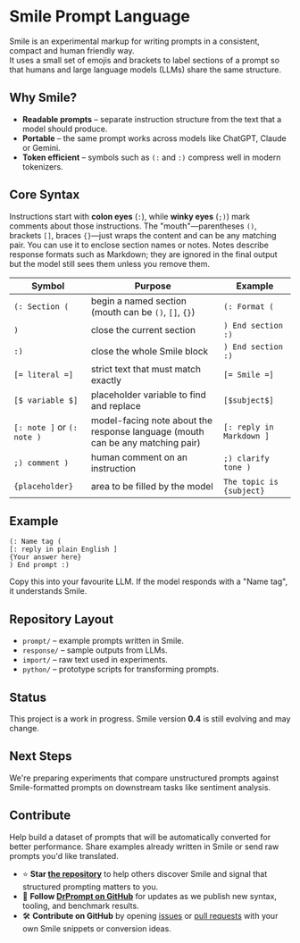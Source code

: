 # Smile Prompt Language

Smile is an experimental markup for writing prompts in a consistent, compact and human friendly way.  
It uses a small set of emojis and brackets to label sections of a prompt so that humans and large language models (LLMs) share the same structure.

## Why Smile?
- **Readable prompts** – separate instruction structure from the text that a model should produce.
- **Portable** – the same prompt works across models like ChatGPT, Claude or Gemini.
- **Token efficient** – symbols such as `(:` and `:)` compress well in modern tokenizers.

## Core Syntax
Instructions start with **colon eyes** (`:`), while **winky eyes** (`;)`) mark comments about those instructions.
The "mouth"—parentheses `()`, brackets `[]`, braces `{}`—just wraps the content and can be any matching pair. You can use it to enclose section names or notes. Notes describe response formats such as Markdown; they are ignored in the final output but the model still sees them unless you remove them.

| Symbol | Purpose | Example |
|--------|---------|---------|
| `(: Section (` | begin a named section (mouth can be `()`, `[]`, `{}`) | `(: Format (` |
| `)` | close the current section | `) End section :)` |
| `:)` | close the whole Smile block | `) End section :)` |
| `[= literal =]` | strict text that must match exactly | `[= Smile =]` |
| `[$ variable $]` | placeholder variable to find and replace | `[$subject$]` |
| `[: note ]` or `(: note )` | model-facing note about the response language (mouth can be any matching pair) | `[: reply in Markdown ]` |
| `;) comment )` | human comment on an instruction | `;) clarify tone )` |
| `{placeholder}` | area to be filled by the model | `The topic is {subject}` |

## Example
```text
(: Name tag (
[: reply in plain English ]
{Your answer here}
) End prompt :)
```
Copy this into your favourite LLM. If the model responds with a "Name tag", it understands Smile.

## Repository Layout
- `prompt/` – example prompts written in Smile.
- `response/` – sample outputs from LLMs.
- `import/` – raw text used in experiments.
- `python/` – prototype scripts for transforming prompts.

## Status
This project is a work in progress. Smile version **0.4** is still evolving and may change.

## Next Steps
We're preparing experiments that compare unstructured prompts against Smile-formatted prompts on downstream tasks like sentiment analysis.

## Contribute
Help build a dataset of prompts that will be automatically converted for better performance. Share examples already written in Smile or send raw prompts you'd like translated.

- ⭐ **Star [the repository](https://github.com/DrPrompt/smile)** to help others discover Smile and signal that structured prompting matters to you.
- 🔔 **Follow [DrPrompt on GitHub](https://github.com/DrPrompt)** for updates as we publish new syntax, tooling, and benchmark results.
- 🛠️ **Contribute on GitHub** by opening [issues](https://github.com/DrPrompt/smile/issues) or [pull requests](https://github.com/DrPrompt/smile/pulls) with your own Smile snippets or conversion ideas.

